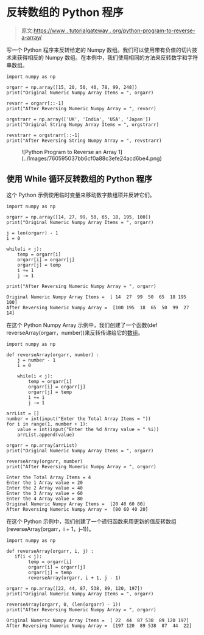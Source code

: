 # 反转数组的 Python 程序

> 原文:[https://www . tutorialgateway . org/python-program-to-reverse-a-array/](https://www.tutorialgateway.org/python-program-to-reverse-an-array/)

写一个 Python 程序来反转给定的 Numpy 数组。我们可以使用带有负值的切片技术来获得相反的 Numpy 数组。在本例中，我们使用相同的方法来反转数字和字符串数组。

```
import numpy as np

orgarr = np.array([15, 20, 50, 40, 78, 99, 248])
print("Original Numeric Numpy Array Items = ", orgarr)

revarr = orgarr[::-1]
print("After Reversing Numeric Numpy Array = ", revarr)

orgstrarr = np.array(['UK', 'India', 'USA', 'Japan'])
print("Original String Numpy Array Items = ", orgstrarr)

revstrarr = orgstrarr[::-1]
print("After Reversing String Numpy Array = ", revstrarr)
```

<figure class="wp-block-image size-large">![Python Program to Reverse an Array 1](../Images/760595037bb6cf0a88c3efe24acd6be4.png)</figure>

## 使用 While 循环反转数组的 Python 程序

这个 Python 示例使用临时变量来移动数字数组项并反转它们。

```
import numpy as np

orgarr = np.array([14, 27, 99, 50, 65, 18, 195, 100])
print("Original Numeric Numpy Array Items = ", orgarr)

j = len(orgarr) - 1
i = 0

while(i < j):
    temp = orgarr[i]
    orgarr[i] = orgarr[j]
    orgarr[j] = temp
    i += 1
    j -= 1

print("After Reversing Numeric Numpy Array = ", orgarr)
```

```
Original Numeric Numpy Array Items =  [ 14  27  99  50  65  18 195 100]
After Reversing Numeric Numpy Array =  [100 195  18  65  50  99  27  14]
```

在这个 Python Numpy Array 示例中，我们创建了一个函数(def reverseArray(orgarr，number))来反转传递给它的[数组](https://www.tutorialgateway.org/python-numpy-array/)。

```
import numpy as np

def reverseArray(orgarr, number) :
    j = number - 1
    i = 0

    while(i < j):
        temp = orgarr[i]
        orgarr[i] = orgarr[j]
        orgarr[j] = temp
        i += 1
        j -= 1

arrList = []
number = int(input("Enter the Total Array Items = "))
for i in range(1, number + 1):
    value = int(input("Enter the %d Array value = " %i))
    arrList.append(value)

orgarr = np.array(arrList)
print("Original Numeric Numpy Array Items = ", orgarr)

reverseArray(orgarr, number) 
print("After Reversing Numeric Numpy Array = ", orgarr)
```

```
Enter the Total Array Items = 4
Enter the 1 Array value = 20
Enter the 2 Array value = 40
Enter the 3 Array value = 60
Enter the 4 Array value = 80
Original Numeric Numpy Array Items =  [20 40 60 80]
After Reversing Numeric Numpy Array =  [80 60 40 20]
```

在这个 Python 示例中，我们创建了一个递归函数来用更新的值反转数组(reverseArray(orgarr，i + 1，j–1))。

```
import numpy as np

def reverseArray(orgarr, i, j) :
   if(i < j):
        temp = orgarr[i]
        orgarr[i] = orgarr[j]
        orgarr[j] = temp
        reverseArray(orgarr, i + 1, j - 1)

orgarr = np.array([22, 44, 87, 538, 89, 120, 197])
print("Original Numeric Numpy Array Items = ", orgarr)

reverseArray(orgarr, 0, (len(orgarr) - 1))
print("After Reversing Numeric Numpy Array = ", orgarr)
```

```
Original Numeric Numpy Array Items =  [ 22  44  87 538  89 120 197]
After Reversing Numeric Numpy Array =  [197 120  89 538  87  44  22]
```